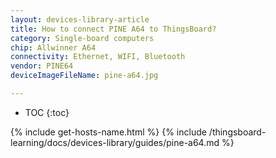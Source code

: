 ```yaml
---
layout: devices-library-article
title: How to connect PINE A64 to ThingsBoard?
category: Single-board computers
chip: Allwinner A64
connectivity: Ethernet, WIFI, Bluetooth
vendor: PINE64
deviceImageFileName: pine-a64.jpg

---
```



* TOC
{:toc}

{% include get-hosts-name.html %}
{% include /thingsboard-learning/docs/devices-library/guides/pine-a64.md %}